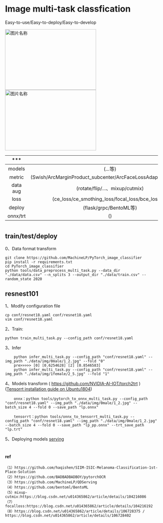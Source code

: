 

# Image multi-task classfication

Easy-to-use/Easy-to-deploy/Easy-to-develop

<img src="https://user-images.githubusercontent.com/9102141/87268895-3e0d0780-c4fe-11ea-849e-6140b7e0d4de.gif" width = "300" height = "200" alt="图片名称" align=center> <img src="https://user-images.githubusercontent.com/9102141/87268895-3e0d0780-c4fe-11ea-849e-6140b7e0d4de.gif" width = "300" height = "200" alt="图片名称" align=center>


|      ***       |        |    example   |  
| :-----------------: | :---------:| :---------:|
|  models  |   (...等)       |  [1](./qdnet_classifier/models/)  |
|  metric  |   (Swish/ArcMarginProduct_subcenter/ArcFaceLossAdaptiveMargin/...)       |  [2](./qdnet/models/metric_strategy.py)  |
|  data aug  |   (rotate/flip/...、mixup/cutmix)         |  [3](./qdnet/dataaug/) | 
|  loss  |   (ce_loss/ce_smothing_loss/focal_loss/bce_loss/...)                     |  [4](./qdnet/loss/)    | 
|  deploy  |   (flask/grpc/BentoML等)                   |  [5](./serving/)       | 
|  onnx/trt |   ()                                      |  [6](./tools/)         | 


#

## train/test/deploy
0、Data format transform 
```
git clone https://github.com/MachineLP/PyTorch_image_classifier
pip install -r requirements.txt
cd PyTorch_image_classifier
python tools/data_preprocess_multi_task.py --data_dir "./data/data.csv" --n_splits 3 --output_dir "./data/train.csv" --random_state 2020
```

## resnest101
1、Modify configuration file

```
cp conf/resnet18.yaml conf/resnet18.yaml
vim conf/resnet18.yaml
```

2、Train: 

```
python train_multi_task.py --config_path conf/resnet18.yaml
```

3、Infer
```
    python infer_multi_task.py --config_path "conf/resnet18.yaml" --img_path "./data/img/0male/1_2.jpg" --fold "0"
    pre>>>>> [0] [0.6254628] [2] [0.8546583]
    python infer_multi_task.py --config_path "conf/resnet18.yaml" --img_path "./data/img/1female/2_5.jpg" --fold "1"
```


4、Models transform ( https://github.com/NVIDIA-AI-IOT/torch2trt ) ([Tensorrt installation guide on Ubuntu1804](./docs/Tensorrt_installation_guide_on_Ubuntu1804.md))

```
    onnx：python tools/pytorch_to_onnx_multi_task.py --config_path "conf/resnet18.yaml" --img_path "./data/img/0male/1_2.jpg" --batch_size 4 --fold 0 --save_path "lp.onnx"

    tensorrt：python tools/onnx_to_tensorrt_multi_task.py --config_path "conf/resnet18.yaml" --img_path "./data/img/0male/1_2.jpg" --batch_size 4 --fold 0 --save_path "lp_pp.onnx" --trt_save_path "lp.trt"
```


5、Deploying models
[serving](./serving/) 



#

#

#

#

#

#

#

#### ref
```
（1）https://github.com/haqishen/SIIM-ISIC-Melanoma-Classification-1st-Place-Solution
（2）https://github.com/BADBADBADBOY/pytorchOCR
（3）https://github.com/MachineLP/QDServing
（4）https://github.com/bentoml/BentoML
（5）mixup-cutmix:https://blog.csdn.net/u014365862/article/details/104216086
（7）focalloss:https://blog.csdn.net/u014365862/article/details/104216192
（8）https://blog.csdn.net/u014365862/article/details/106728375 / https://blog.csdn.net/u014365862/article/details/106728402 
```





